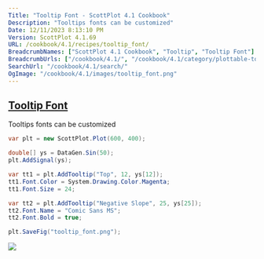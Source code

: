 ```yaml
---
Title: "Tooltip Font - ScottPlot 4.1 Cookbook"
Description: "Tooltips fonts can be customized"
Date: 12/11/2023 8:13:10 PM
Version: ScottPlot 4.1.69
URL: /cookbook/4.1/recipes/tooltip_font/
BreadcrumbNames: ["ScottPlot 4.1 Cookbook", "Tooltip", "Tooltip Font"]
BreadcrumbUrls: ["/cookbook/4.1/", "/cookbook/4.1/category/plottable-tooltip", "/cookbook/4.1/recipes/tooltip_font/"]
SearchUrl: "/cookbook/4.1/search/"
OgImage: "/cookbook/4.1/images/tooltip_font.png"
---
```


<h2><a id='tooltip-font' href='/cookbook/4.1/recipes/tooltip_font/'>Tooltip Font</a></h2>

Tooltips fonts can be customized

```cs
var plt = new ScottPlot.Plot(600, 400);

double[] ys = DataGen.Sin(50);
plt.AddSignal(ys);

var tt1 = plt.AddTooltip("Top", 12, ys[12]);
tt1.Font.Color = System.Drawing.Color.Magenta;
tt1.Font.Size = 24;

var tt2 = plt.AddTooltip("Negative Slope", 25, ys[25]);
tt2.Font.Name = "Comic Sans MS";
tt2.Font.Bold = true;

plt.SaveFig("tooltip_font.png");
```

<img src='../../images/tooltip_font.png' class='d-block mx-auto my-5' />



